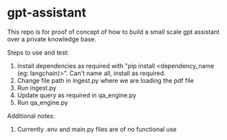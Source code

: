# gpt-assistant

This repo is for proof of concept of how to build a small scale gpt assistant over a private knowledge base.

Steps to use and test:
1. Install dependencies as required with "pip install <dependency_name (eg: langchain)>". Can't name all, install as required. 
2. Change file path in ingest.py where we are loading the pdf file
3. Run ingest.py
4. Update query as required in qa_engine.py
5. Run qa_engine.py

Additional notes:
1. Currently .env and main.py files are of no functional use